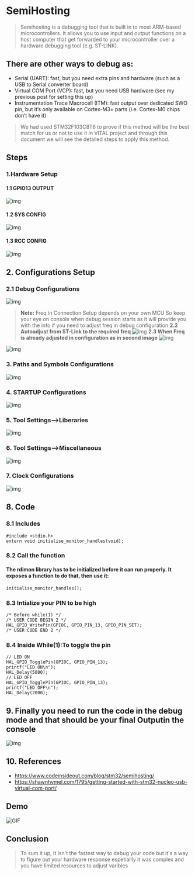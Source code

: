 # SemiHosting 
> Semihosting is a debugging tool that is built in to most ARM-based microcontrollers. It allows you to use input and output functions on a host computer that get forwarded to your microcontroller over a hardware debugging tool (e.g. ST-LINK).
## **There are other ways to debug as:**
* Serial (UART): fast, but you need extra pins and hardware (such as a USB to Serial converter board)
* Virtual COM Port (VCP): fast, but you need USB hardware (see my previous post for setting this up)
* Instrumentation Trace Macrocell (ITM): fast output over dedicated SWO pin, but it’s only available on Cortex-M3+ parts (i.e. Cortex-M0 chips don’t have it)
> We had used STM32F103C8T6 to prove if this method will be the best match for us or not to use it in VITAL project and through this document we will see the detailed steps to apply this method.


## **Steps**
### **1.Hardware Setup**
#### 1.1 GPIO13 OUTPUT
![img](/imgs/gpio13.PNG)
#### 1.2 SYS CONFIG
![img](/imgs/sys.PNG)
#### 1.3 RCC CONFIG
![img](/imgs/rcc.PNG)
## **2. Configurations Setup**
### **2.1 Debug Configurations**
![img](/imgs/debug_1.PNG)
> **Note:** Freq in Connection Setup depends on your own MCU So keep your eye on console when debug session starts as it will provide you with the info if you need to adjust freq in debug configuration
**2.2 Autoadjust from ST-Link to the required freq**
![img](/imgs/freq.PNG)
**2.3 When Freq is already adjusted in configuration as in second image**
![img](/imgs/f2.PNG) 

![img](/imgs/debug_2.PNG)
### **3. Paths and Symbols Configurations**
![img](/imgs/paths.PNG)
### **4. STARTUP Configurations**
![img](/imgs/startup.PNG)
### **5. Tool Settings-->Liberaries**
![img](/imgs/rdimon.PNG)
### **6. Tool Settings-->Miscellaneous**
![img](/imgs/flag.PNG)
### **7. Clock Configurations**
![img](/imgs/clock.PNG)
## **8. Code**
### **8.1 Includes**
```
#include <stdio.h>
extern void initialise_monitor_handles(void);
```
### **8.2 Call the function**
#### The rdimon library has to be initialized before it can run properly. It exposes a function to do that, then use it:
```
initialise_monitor_handles();
```
### **8.3 Intialize your PIN to be high**
```
/* Before while(1) */
/* USER CODE BEGIN 2 */
HAL_GPIO_WritePin(GPIOC, GPIO_PIN_13, GPIO_PIN_SET);
/* USER CODE END 2 */
```
### **8.4 Inside While(1):To toggle the pin**
```
// LED ON
HAL_GPIO_TogglePin(GPIOC, GPIO_PIN_13);
printf("LED ON\n");
HAL_Delay(5000);
// LED OFF
HAL_GPIO_TogglePin(GPIOC, GPIO_PIN_13);
printf("LED OFF\n");
HAL_Delay(2000);
```
## **9. Finally you need to run the code in the debug mode and that should be your final Outputin the console**
![img](/imgs/console.PNG)
## **10. References**
* https://www.codeinsideout.com/blog/stm32/semihosting/
* https://shawnhymel.com/1795/getting-started-with-stm32-nucleo-usb-virtual-com-port/
## **Demo**

![GIF](/imgs/demo.gif)
## **Conclusion** 
> To sum it up, It isn't the fastest way to debug your code but it's a way to figure out your hardware response espetiallly it was complex and you have limited resources to adjust varibles

